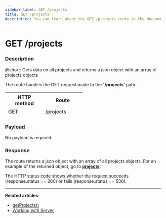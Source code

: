 ```yaml
---
sidebar_label: GET /projects
title: GET /projects
description: You can learn about the GET /projects route in the documentation of the DHTMLX JavaScript To Do List library. Browse developer guides and API reference, try out code examples and live demos, and download a free 30-day evaluation version of DHTMLX To Do List.
---
```


# GET /projects

### Description

@short: Gets data on all projects and returns a json object with an array of projects objects

The route handles the GET request made to the **'/projects'** path.

<table style="border: 1px solid white; border-collapse: collapse; width:50%">
<thead style="border: 1px solid white; border-collapse: collapse;">
<th style="width:25%">HTTP method</th>
<th style="width:25%">Route</th>
</thead>
<tbody style="border: 1px solid white; border-collapse: collapse">
<tr>
<td>GET</td>
<td>/projects</td>
</tr>
</tbody>
</table>

### Payload

No payload is required.

### Response

The route returns a json object with an array of all projects objects.
For an example of the returned object, go to [**projects**](api/configs/projects_config.md).

The HTTP status code shows whether the request succeeds (response.status == 200) or fails (response.status == 500).

---

**Related articles**:

- [getProjects()](api/rest_api/methods/getprojects_method.md)
- [Working with Server](guides/working_with_server.md)